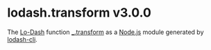# lodash.transform v3.0.0

The [Lo-Dash](https://lodash.com/) function [_.transform](http://lodash.com/docs#transform) as a [Node.js](http://nodejs.org/) module generated by [lodash-cli](https://www.npmjs.com/package/lodash-cli).
